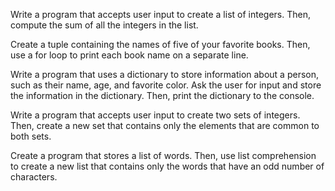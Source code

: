 Write a program that accepts user input to create a list of integers. Then, compute the sum of all the integers in the list.

Create a tuple containing the names of five of your favorite books. Then, use a for loop to print each book name on a separate line.

Write a program that uses a dictionary to store information about a person, such as their name, age, and favorite color. Ask the user for input and store the information in the dictionary. Then, print the dictionary to the console.

Write a program that accepts user input to create two sets of integers. Then, create a new set that contains only the elements that are common to both sets.

Create a program that stores a list of words. Then, use list comprehension to create a new list that contains only the words that have an odd number of characters.
